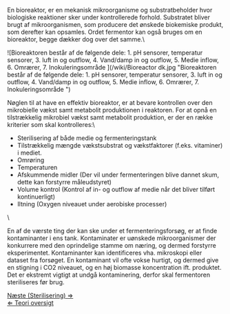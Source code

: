 En bioreaktor, er en mekanisk mikroorganisme og substratbeholder hvor
biologiske reaktioner sker under kontrollerede forhold. Substratet
bliver brugt af mikroorganismen, som producere det ønskede biokemiske
produkt, som derefter kan opsamles. Ordet fermentor kan også bruges om
en bioreaktor, begge dækker dog over det samme.\

![Bioreaktoren består af de følgende dele: 1. pH sensorer, temperatur sensorer, 3. luft in og outflow, 4. Vand/damp in og outflow, 5. Medie inflow, 6. Omrærer, 7. Inokuleringsområde ](/wiki/Bioreactor dk.jpg "Bioreaktoren består af de følgende dele: 1. pH sensorer, temperatur sensorer, 3. luft in og outflow, 4. Vand/damp in og outflow, 5. Medie inflow, 6. Omrærer, 7. Inokuleringsområde ")

Nøglen til at have en effektiv bioreaktor, er at bevare kontrollen over
den mikrobielle vækst samt metabolit produktionen i reaktoren. For at
opnå en tilstrækkelig mikrobiel vækst samt metabolit produktion, er der
en række kriterier som skal kontrolleres:\

-   Sterilisering af både medie og fermenteringstank
-   Tilstrækkelig mængde vækstsubstrat og vækstfaktorer (f.eks.
    vitaminer) i mediet.
-   Omrøring
-   Temperaturen
-   Afskummende midler (Der vil under fermenteringen blive dannet skum,
    dette kan forstyrre måleudstyret)
-   Volume kontrol (Kontrol af in- og outflow af medie når det bliver
    tilført kontinuerligt)
-   Iltning (Oxygen niveauet under aerobiske processer)

\

En af de værste ting der kan ske under et fermenteringsforsøg, er at
finde kontaminanter i ens tank. Kontaminater er uønskede mikroorganismer
der konkurrere med den oprindelige stamme om næring, og dermed forstyrre
eksperimentet. Kontaminanter kan identificeres vha. mikroskopi eller
dataset fra forsøget. En kontaminant vil ofte vokse hurtigt, og dermed
give en stigning i CO2 niveauet, og en høj biomasse koncentration ift.
produktet. Det er ekstremt vigtigt at undgå kontaminering, derfor skal
fermentoren steriliseres før brug.

[Næste (Sterilisering) ⇒](/wiki/Sterilisering "wikilink")\
 [ ⇐ Teori oversigt](/wiki/Fermenteringscase "wikilink")

